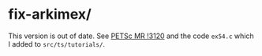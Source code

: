 fix-arkimex/
============

This version is out of date.  See [PETSc MR !3120](https://gitlab.com/petsc/petsc/-/merge_requests/3120) and the code `ex54.c` which I added to `src/ts/tutorials/`.

